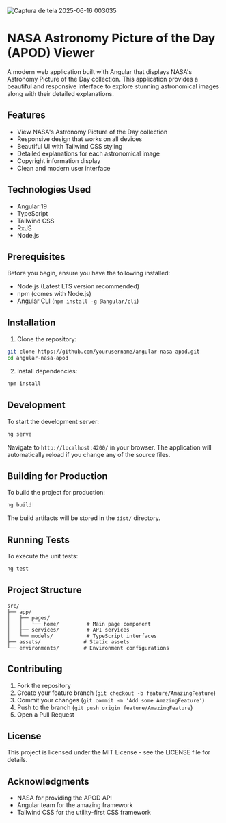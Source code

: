 
![Captura de tela 2025-06-16 003035](https://github.com/user-attachments/assets/b44f2990-b802-4561-b54b-b6fdae088e06)

# NASA Astronomy Picture of the Day (APOD) Viewer

A modern web application built with Angular that displays NASA's Astronomy Picture of the Day collection. This application provides a beautiful and responsive interface to explore stunning astronomical images along with their detailed explanations.

## Features

- View NASA's Astronomy Picture of the Day collection
- Responsive design that works on all devices
- Beautiful UI with Tailwind CSS styling
- Detailed explanations for each astronomical image
- Copyright information display
- Clean and modern user interface

## Technologies Used

- Angular 19
- TypeScript
- Tailwind CSS
- RxJS
- Node.js

## Prerequisites

Before you begin, ensure you have the following installed:
- Node.js (Latest LTS version recommended)
- npm (comes with Node.js)
- Angular CLI (`npm install -g @angular/cli`)

## Installation

1. Clone the repository:
```bash
git clone https://github.com/yourusername/angular-nasa-apod.git
cd angular-nasa-apod
```

2. Install dependencies:
```bash
npm install
```

## Development

To start the development server:

```bash
ng serve
```

Navigate to `http://localhost:4200/` in your browser. The application will automatically reload if you change any of the source files.

## Building for Production

To build the project for production:

```bash
ng build
```

The build artifacts will be stored in the `dist/` directory.

## Running Tests

To execute the unit tests:

```bash
ng test
```

## Project Structure

```
src/
├── app/
│   ├── pages/
│   │   └── home/         # Main page component
│   ├── services/         # API services
│   └── models/           # TypeScript interfaces
├── assets/              # Static assets
└── environments/        # Environment configurations
```

## Contributing

1. Fork the repository
2. Create your feature branch (`git checkout -b feature/AmazingFeature`)
3. Commit your changes (`git commit -m 'Add some AmazingFeature'`)
4. Push to the branch (`git push origin feature/AmazingFeature`)
5. Open a Pull Request

## License

This project is licensed under the MIT License - see the LICENSE file for details.

## Acknowledgments

- NASA for providing the APOD API
- Angular team for the amazing framework
- Tailwind CSS for the utility-first CSS framework

